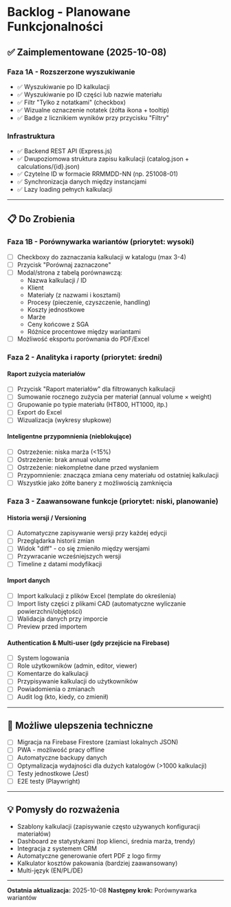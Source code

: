 # Backlog - Planowane Funkcjonalności

## ✅ Zaimplementowane (2025-10-08)

### Faza 1A - Rozszerzone wyszukiwanie
- ✅ Wyszukiwanie po ID kalkulacji
- ✅ Wyszukiwanie po ID części lub nazwie materiału
- ✅ Filtr "Tylko z notatkami" (checkbox)
- ✅ Wizualne oznaczenie notatek (żółta ikona + tooltip)
- ✅ Badge z licznikiem wyników przy przycisku "Filtry"

### Infrastruktura
- ✅ Backend REST API (Express.js)
- ✅ Dwupoziomowa struktura zapisu kalkulacji (catalog.json + calculations/{id}.json)
- ✅ Czytelne ID w formacie RRMMDD-NN (np. 251008-01)
- ✅ Synchronizacja danych między instancjami
- ✅ Lazy loading pełnych kalkulacji

---

## 📋 Do Zrobienia

### Faza 1B - Porównywarka wariantów (priorytet: wysoki)
- [ ] Checkboxy do zaznaczania kalkulacji w katalogu (max 3-4)
- [ ] Przycisk "Porównaj zaznaczone"
- [ ] Modal/strona z tabelą porównawczą:
  - Nazwa kalkulacji / ID
  - Klient
  - Materiały (z nazwami i kosztami)
  - Procesy (pieczenie, czyszczenie, handling)
  - Koszty jednostkowe
  - Marże
  - Ceny końcowe z SGA
  - Różnice procentowe między wariantami
- [ ] Możliwość eksportu porównania do PDF/Excel

### Faza 2 - Analityka i raporty (priorytet: średni)

#### Raport zużycia materiałów
- [ ] Przycisk "Raport materiałów" dla filtrowanych kalkulacji
- [ ] Sumowanie rocznego zużycia per materiał (annual volume × weight)
- [ ] Grupowanie po typie materiału (HT800, HT1000, itp.)
- [ ] Export do Excel
- [ ] Wizualizacja (wykresy słupkowe)

#### Inteligentne przypomnienia (nieblokujące)
- [ ] Ostrzeżenie: niska marża (<15%)
- [ ] Ostrzeżenie: brak annual volume
- [ ] Ostrzeżenie: niekompletne dane przed wysłaniem
- [ ] Przypomnienie: znacząca zmiana ceny materiału od ostatniej kalkulacji
- [ ] Wszystkie jako żółte banery z możliwością zamknięcia

### Faza 3 - Zaawansowane funkcje (priorytet: niski, planowanie)

#### Historia wersji / Versioning
- [ ] Automatyczne zapisywanie wersji przy każdej edycji
- [ ] Przeglądarka historii zmian
- [ ] Widok "diff" - co się zmieniło między wersjami
- [ ] Przywracanie wcześniejszych wersji
- [ ] Timeline z datami modyfikacji

#### Import danych
- [ ] Import kalkulacji z plików Excel (template do określenia)
- [ ] Import listy części z plikami CAD (automatyczne wyliczanie powierzchni/objętości)
- [ ] Walidacja danych przy imporcie
- [ ] Preview przed importem

#### Authentication & Multi-user (gdy przejście na Firebase)
- [ ] System logowania
- [ ] Role użytkowników (admin, editor, viewer)
- [ ] Komentarze do kalkulacji
- [ ] Przypisywanie kalkulacji do użytkowników
- [ ] Powiadomienia o zmianach
- [ ] Audit log (kto, kiedy, co zmienił)

---

## 🔧 Możliwe ulepszenia techniczne

- [ ] Migracja na Firebase Firestore (zamiast lokalnych JSON)
- [ ] PWA - możliwość pracy offline
- [ ] Automatyczne backupy danych
- [ ] Optymalizacja wydajności dla dużych katalogów (>1000 kalkulacji)
- [ ] Testy jednostkowe (Jest)
- [ ] E2E testy (Playwright)

---

## 💡 Pomysły do rozważenia

- Szablony kalkulacji (zapisywanie często używanych konfiguracji materiałów)
- Dashboard ze statystykami (top klienci, średnia marża, trendy)
- Integracja z systemem CRM
- Automatyczne generowanie ofert PDF z logo firmy
- Kalkulator kosztów pakowania (bardziej zaawansowany)
- Multi-język (EN/PL/DE)

---

**Ostatnia aktualizacja:** 2025-10-08
**Następny krok:** Porównywarka wariantów
